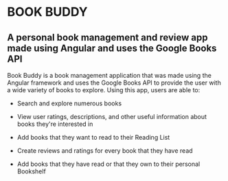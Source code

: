 # BOOK BUDDY 

## A personal book management and review app made using Angular and uses the Google Books API

Book Buddy is a book management application that was made using the Angular framework and uses the Google Books API to provide the user with a wide variety of books to explore. Using this app, users are able to:

* Search and explore numerous books

* View user ratings, descriptions, and other useful information about books they're interested in

* Add books that they want to read to their Reading List

* Create reviews and ratings for every book that they have read

* Add books that they have read or that they own to their personal Bookshelf